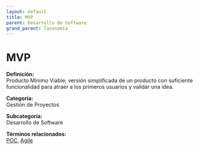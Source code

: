 ```yaml
---
layout: default
title: MVP
parent: Desarrollo de Software
grand_parent: Taxonomía
---
```


# MVP

**Definición:**  
Producto Mínimo Viable; versión simplificada de un producto con suficiente funcionalidad para atraer a los primeros usuarios y validar una idea.

**Categoría:**  
Gestión de Proyectos

**Subcategoría:**  
Desarrollo de Software

**Términos relacionados:**  
[POC](https://maleniski.github.io/diccionario-angl-tec-mx/docs/taxonomia/gestión-de-proyectos/desarrollo-de-software/poc.html), [Agile](https://maleniski.github.io/diccionario-angl-tec-mx/docs/taxonomia/gestión-de-proyectos/desarrollo-de-software/agile.html)
